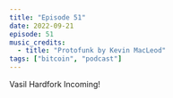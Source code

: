 ```yaml
---
title: "Episode 51"
date: 2022-09-21
episode: 51
music_credits:
  - title: "Protofunk by Kevin MacLeod"
tags: ["bitcoin", "podcast"]
---
```


Vasil Hardfork Incoming!
